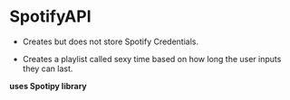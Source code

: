 # SpotifyAPI

- Creates but does not store Spotify Credentials.

- Creates a playlist called sexy time based on how long the user inputs they can last.


**uses Spotipy library**

